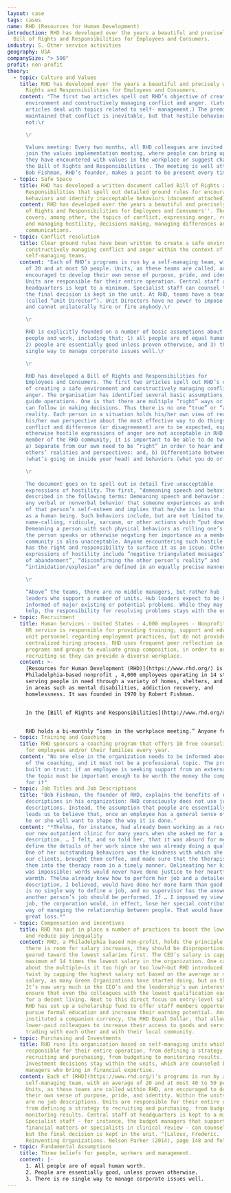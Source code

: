 ```yaml
---
layout: case
tags: cases
name: RHD (Resources for Human Development)
introduction: RHD has developed over the years a beautiful and precisely worded
  Bill of Rights and Responsibilities for Employees and Consumers.
industry: S. Other service activities
geography: USA
companySize: "> 500"
profit: non-profit
theory:
  - topic: Culture and Values
    title: RHD has developed over the years a beautiful and precisely worded Bill of
      Rights and Responsibilities for Employees and Consumers.
    content: "The first two articles spell out RHD’s objective of creating a safe
      environment and constructively managing conflict and anger. (Later
      articles deal with topics related to self- management.) The premise is
      maintained that conflict is inevitable, but that hostile behaviors are
      not:\r

      \r

      Values meeting: Every two months, all RHD colleagues are invited to
      join the values implementation meeting, where people can bring up issues
      they have encountered with values in the workplace or suggest changes to
      the Bill of Rights and Responsibilities . The meeting is well attended.
      Bob Fishman, RHD’s founder, makes a point to be present every time."
  - topic: Safe Space
    title: RHD has developed a written document called Bill of Rights and
      Responsibilities that spell out detailed ground rules for encourage safe
      behaviors and identify inacceptable behaviors (document attached)
    content: RHD has developed over the years a beautiful and precisely worded "Bill
      of Rights and Responsibilities for Employees and Consumers''. The document
      covers, among other, the topics of conflict, expressing anger, recognizing
      and managing hostility, decisions making, managing differences and open
      communications.
  - topic: Conflict resolution
    title: Clear ground rules have been written to create a safe environment and
      constructively managing conflict and anger within the context of
      self-managing teams.
    content: "Each of RHD’s programs is run by a self-managing team, with an average
      of 20 and at most 50 people. Units, as these teams are called, are
      encouraged to develop their own sense of purpose, pride, and identity.
      Units are responsible for their entire operation. Central staff at
      headquarters is kept to a minimum. Specialist staff can counsel teams, but
      the final decision is kept in the unit. At RHD, teams have a team leader
      (called “Unit Director”). Unit Directors have no power to impose decisions
      and cannot unilaterally hire or fire anybody.\r

      \r

      RHD is explicitly founded on a number of basic assumptions about
      people and work, including that: 1) all people are of equal human worth,
      2) people are essentially good unless proven otherwise, and 3) there is no
      single way to manage corporate issues well.\r

      \r

      RHD has developed a Bill of Rights and Responsibilities for
      Employees and Consumers. The first two articles spell out RHD’s objective
      of creating a safe environment and constructively managing conflict and
      anger. The organisation has identified several basic assumptions, which
      guide operations. One is that there are multiple “right” ways or paths we
      can follow in making decisions. Thus there is no one “true” or “absolute”
      reality. Each person in a situation holds his/her own view of reality and
      his/her own perspective about the most effective way to do things. Whilst
      conflict and difference (or disagreement) are to be expected, explosive or
      otherwise hostile expressions of anger are not acceptable in RHD. As a
      member of the RHD community, it is important to be able to do two things:
      a) Separate from our own need to be “right” in order to hear and respect
      others’ realities and perspectives: and, b) Differentiate between thoughts
      (what’s going on inside your head) and behaviors (what you do or say).\r

      \r

      The document goes on to spell out in detail five unacceptable
      expressions of hostility. The first, “demeaning speech and behavior”, is
      described in the following terms: Demeaning speech and behavior involves
      any verbal or nonverbal behavior that someone experiences as undermining
      of that person’s self-esteem and implies that he/she is less than worthy
      as a human being. Such behaviors include, but are not limited to,
      name-calling, ridicule, sarcasm, or other actions which “put down” people.
      Demeaning a person with such physical behaviors as rolling one’s eyes when
      the person speaks or otherwise negating her importance as a member of the
      community is also unacceptable. Anyone encountering such hostile behavior
      has the right and responsibility to surface it as an issue. Other
      expressions of hostility include ”negative triangulated messages”, “threat
      of abandonment”, “disconfirming the other person’s reality” and
      “intimidation/explosion” are defined in an equally precise manner.\r

      \r

      “Above” the teams, there are no middle managers, but rather hub
      leaders who support a number of units. Hub leaders expect to be kept
      informed of major existing or potential problems. While they may advise or
      help, the responsibility for resolving problems stays with the unit."
  - topic: Recruitment
    title: Human Services - United States - 4,000 employees - Nonprofit  At RHD, the
      HR service is responsible for providing training, support and education of
      unit personnel regarding employment practices, but do not provide a
      centralized hiring process. RHD uses frequent peer reflection in all
      programs and groups to evaluate group composition, in order to adapt
      recruiting so they can provide a diverse workplace.
    content: >-
      [Resources for Human Development (RHD)](https://www.rhd.org/) is a
      Philadelphia-based nonprofit , 4,000 employees operating in 14 states,
      serving people in need through a variety of homes, shelters, and programs
      in areas such as mental disabilities, addiction recovery, and
      homelessness. It was founded in 1970 by Robert Fishman.


      In the [Bill of Rights and Responsibilities](http://www.rhd.org/docs/default-source/docs/RHDBillofRights.pdf?sfvrsn=0) (a document that spell out detailed ground rules for encouraging safe behaviors and identify inacceptable behaviors) is indicated that all programs and groups throughout the organization are requested to periodically look at the composition of the membership in their group, and to reflect on the reasons for and impacts of that composition. Based on such reflection, the group may want to make decisions about how it will move forward in creating and valuing a diverse membership.


      RHD holds a bi-monthly “isms in the workplace meeting.” Anyone feeling that the organization should pay attention to a specific form or occurrence of racism, sexism, or any other “-ism” can join the meeting. If noticed that the organization as a whole tends to hire disproportionately more white than black people, or that women generally don’t step into certain roles; there is no obvious party to confront; everyone is called to find a solution.
  - topic: Training and Coaching
    title: RHD sponsors a coaching program that offers 10 free counseling sessions
      for employees and/or their families every year.
    content: "No one else in the organization needs to be informed about the theme
      of the coaching, and it must not be a professional topic. The program is
      built on trust: if an employee is seeking support from an external coach,
      the topic must be important enough to be worth the money the company pays
      for it"
  - topic: Job Titles and Job Descriptions
    title: "Bob Fishman, the founder of RHD, explains the benefits of not using job
      descriptions in his organization: RHD consciously does not use job
      descriptions. Instead, the assumption that people are essentially good
      leads us to believe that, once an employee has a general sense of the job,
      he or she will want to shape the way it is done."
    content: "*Thelma, for instance, had already been working as a receptionist at
      our new outpatient clinic for many years when she asked me for a job
      description. … I felt, and so told her, that it was absurd for me to
      define the details of her work since she was already doing a quality job.
      One of her outstanding behaviors was the kindness with which she greeted
      our clients, brought them coffee, and made sure that the therapist took
      them into the therapy room in a timely manner. Delineating her kindness
      was impossible: words would never have done justice to her heartfelt
      warmth. Thelma already knew how to perform her job and a detailed job
      description, I believed, would have done her more harm than good. … There
      is no single way to define a job, and no supervisor has the answer to how
      another person’s job should be performed. If … I imposed my view on her
      job, the corporation would, in effect, lose her special contribution - her
      way of managing the relationship between people. That would have been a
      great loss.*"
  - topic: Compensation and incentives
    title: RHD has put in place a number of practices to boost the lowest salaries
      and reduce pay inequality
    content: RHD, a Philadelphia based non-profit, holds the principle that when
      there is room for salary increases, they should be disproportionately
      geared toward the lowest salaries first. The CEO’s salary is capped to a
      maximum of 14 times the lowest salary in the organization. One can argue
      about the multiple―is it too high or too low?―but RHD introduced a clever
      twist by capping the highest salary not based on the average or median
      salary, as many Green Organizations have started doing, but on the lowest.
      It’s now very much in the CEO’s and the leadership’s own interest to
      ensure that even the colleagues with the lowest qualification earn enough
      for a decent living. Next to this direct focus on entry-level salaries,
      RHD has set up a scholarship fund to offer staff members opportunities to
      pursue formal education and increase their earning potential. And it has
      instituted a companion currency, the RHD Equal Dollar, that allows
      lower-paid colleagues to increase their access to goods and services by
      trading with each other and with their local community.
  - topic: Purchasing and Investments
    title: RHD runs its organization based on self-managing units which are
      responsible for their entire operation, from defining a strategy to
      recruiting and purchasing, from budgeting to monitoring results.
      Investment decisions stay within the units, which are counseled by budget
      managers who bring in financial expertise.
    content: Each of [RHD](https://www.rhd.org/)’s programs is run by a
      self-managing team, with an average of 20 and at most 40 to 50 people.
      Units, as these teams are called within RHD, are encouraged to develop
      their own sense of purpose, pride, and identity. Within the units, there
      are no job descriptions. Units are responsible for their entire operation,
      from defining a strategy to recruiting and purchasing, from budgeting to
      monitoring results. Central staff at headquarters is kept to a minimum.
      Specialist staff - for instance, the budget managers that support teams in
      financial matters or specialists in clinical review - can counsel teams,
      but the final decision is kept in the unit. ^[Laloux, Frederic.
      Reinventing Organizations. Nelson Parker (2014), page 148 and following]
  - topic: Fundamental Assumptions
    title: Three beliefs for people, workers and management.
    content: |-
      1. All people are of equal human worth.
      2. People are essentially good, unless proven otherwise.
      3. There is no single way to manage corporate issues well.
---
```

